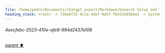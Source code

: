 ```yaml
---
file: /home/pedro/Documents/chatgpt_export/Markdown/Usearch Setup and Testing.md
heading_stack: <root> -> 736a6f35-0c3a-4def-8e5f-fb433283b0a3 -> System -> 7e1fc11a-385d-4641-83a5-24bcd0f772a6 -> System -> aaa28f28-7a3d-4adc-9c31-2e24b825ee2c -> User -> 431e417f-ba17-4c71-8651-4bb4fc005b8a -> Assistant -> 5efa9536-227a-4097-a943-8a062fa36ebb -> Tool -> 0125b662-4281-4b16-a7df-c31bce9c8ddd -> Assistant -> bbb603db-a333-4ce8-90a2-a060fe0913fe -> Tool -> e359e771-2ded-442d-84dd-9197c84f3a10 -> Assistant -> 52917e86-ff86-4af7-b631-331103ecd0ba -> Tool -> faa2d1e3-8ba1-40f7-bb9b-0529d8b66d9b -> Assistant -> eedb56d6-43ee-4b2a-bab7-b0a66cd5e743 -> Tool -> ede47510-19d2-4507-9e28-e101779dfc56 -> Assistant -> d36982cb-1dff-408e-a3e2-7ebbd9651f28 -> Tool -> 80c4522b-cbf5-44a7-a234-be8818417cee -> Assistant -> f9a4c4b4-dd9b-4aa5-a44d-8261813f74eb -> Tool -> 3d31e99b-d204-492b-bb21-a15ae70e39e5 -> Assistant -> ffe7ec2c-9ab9-41fd-af79-b5dbd8ab21d2 -> Tool -> 2d62042c-555a-4768-ad75-ac8471355ad9 -> Assistant -> aaa2efa5-1015-45f4-a14e-2ac9de41f9d3 -> User -> 27e9ad5a-5943-4b9a-8d53-57be00420983 -> Assistant -> efdfb750-f062-49f0-a748-0aaef6133343 -> Tool -> e64111fc-6337-49bf-9f28-90254d2d75a8 -> Assistant -> d9e1ada1-bceb-4e5a-adc2-f07012d9ddb2 -> Tool -> 270ee728-6db3-4efc-8743-9a1a75e88d1f -> Assistant -> eb022945-6bb7-497e-9288-7da0524271db -> Tool -> 07220b62-5840-461e-8dd2-094eb7b9ea9b -> Assistant -> 6af2f9ba-7e0c-41aa-bedb-a036a7ab2661 -> Tool -> 2b495532-8842-4d73-a1cd-7760c923cc4b -> Assistant -> aaa24e6b-073d-4378-aaa3-3b15770b7e04 -> User -> 4eb099d5-5320-4026-946d-3a316d081126 -> Assistant -> a5404c36-a23d-4d08-9288-5f367fa2af06 -> Tool -> Sample sentences with some similar and some different meanings -> Generate embeddings for the sample sentences -> Initialize a usearch index for the embeddings -> Add embeddings to the index -> Verify the index -> 1263b678-1c92-4fc2-a12f-55c3ec158473 -> Assistant -> 04cdd239-af78-40f6-b6fd-ab0e6e12f49d -> Tool -> Function to search for similar sentences -> Test the function with a query -> 59921e28-a359-43a8-9774-f7aed1c23927 -> Assistant -> aaa2ae00-752f-43a8-b40c-eb5a28503319 -> User -> c815a18a-ff6b-4013-9d73-1974a7e7f5e0 -> Assistant -> Features of a Robust Semantic Search Library -> Core Features -> Metadata Handling -> Interface -> Miscellaneous/Utility Functions -> Abstractions -> User-Friendly Design -> aaa258af-22d7-48e5-afd0-8ab0b857e61c -> User -> 98be4f3e-f01d-49f8-876d-b88c7ae4defb -> Assistant -> CLI Tool Design: SemanticSearchCLI -> Core Features -> Metadata Handling -> Interface -> Miscellaneous/Utility Functions -> Abstractions -> Example Commands -> User-Friendly Design -> aaa219da-7adc-4fd8-9b9f-9f6167516c14 -> User -> 5112851c-7493-4339-a32c-d61ad55e4011 -> Assistant -> aaa26df5-1515-4b4f-b95a-4981c8e682da -> User -> db12bec8-82eb-402b-b389-1ef7bf3ab8ec -> Assistant -> 849f50c2-a40a-4bdd-a6cb-8283af8d1c24 -> Tool -> Installing required packages for logging and rich output -> e3a8f39c-b202-4722-86b9-9e0f2f6095aa -> Assistant -> 42fe0006-c96d-4deb-9050-de02eb3dbc0b -> Tool -> Importing required modules -> 88aed8db-412b-4c77-a068-cd5c61d367c5 -> Assistant -> 6253c7ae-0579-4a2a-907b-48f9e3f4616e -> Tool -> Setting up the logger -> db69a04c-1077-4883-904b-bdba4fee2d82 -> Assistant -> e216c828-2c4e-4988-beb5-d9ddf161a9fc -> Tool -> Implementing the SentenceIndexer class in the 'indexer' module -> 3a4e0da9-c9d2-441c-a388-c31dac156af4 -> Assistant -> d7651b08-61b9-47ed-9738-a2852a618308 -> Tool -> Testing the SentenceIndexer class -> 786c1933-783c-4329-8b9f-d5e41fd90492 -> Assistant -> c2265b5e-2baf-4372-ac47-45d1fca6f383 -> Tool -> Implementing the index_sentences method in SentenceIndexer -> 85a78b4e-d7e0-412a-9e60-b03d75645982 -> Assistant -> 428bdcc5-ba3a-4284-89e1-1df7c2d3bd63 -> Tool -> Correcting the syntax error by adding the method inside the class definition -> 2f3ea362-9927-4d73-b591-7f3ba5c77fcb -> Assistant -> 028ce8df-8a7d-4b98-a45a-7021681bcb52 -> Tool -> Testing the index_sentences method -> 88418d33-1f5b-4ad5-9093-d985d1e03d93 -> Assistant -> 39bc8aac-bc89-45ea-838d-9121bc3d2d16 -> Tool -> Re-initializing the SentenceIndexer object to include the new method -> Testing the index_sentences method again -> bbc1bf3e-f509-4a4c-b369-0eb0176c80fa -> Assistant -> c3e2219a-5451-4294-9b43-186fe6851de8 -> Tool -> Implementing the search method in SentenceIndexer -> f0ed30ae-be83-4805-b3dc-143c4a25e368 -> Assistant -> 44c4294c-055f-4d4e-b760-a7878e6ce33f -> Tool -> Correcting the syntax error by adding the method inside the class definition -> 1521de82-1933-44bc-b3db-1e06726020f3 -> Assistant -> 4d9b7baf-1422-46eb-95f2-d90f3558dae8 -> Tool -> Re-initializing the SentenceIndexer object to include the new method -> Testing the search method -> fbe1bdb6-2025-47bc-9ac5-8c680c81a75b -> Assistant -> aaa2d223-7b94-47b2-b9ef-0e1471866ff0 -> User -> b6d8da26-38fd-4fbb-af88-c5a09a071563 -> Assistant -> 84e4b9b7-9566-49e6-8c1d-49989f7be573 -> Tool -> Implementing the CLI interface in the 'cli' module -> 240502b2-4eb5-4f4d-a444-90c009e0291b -> Assistant -> b3554c82-5622-4609-a5ac-856d52936a14 -> Tool -> Testing the CLI main function with mock arguments -> 62739105-6930-4eca-b1a4-37399206628d -> Assistant -> aaa2cb2d-e514-4412-a171-d5505d4da66e -> User -> 11618bea-fbfc-489c-852e-ac7872f42144 -> Assistant -> 5b69e1d1-0d28-44df-ae7e-52bb6d6bb9fb -> Tool -> Integrating the SentenceIndexer class into the CLI -> 90adf92f-322d-4ae1-8c05-2dd0c83a6c83 -> Assistant -> 8ffca4f7-e2de-4b4a-b041-23c2ff33f52f -> Tool -> Testing the integrated CLI main function with mock arguments -> 64af8551-5887-4483-ab11-1066680cc5f2 -> Assistant -> aaa29a7d-8ac1-442b-be22-cb1815db46bf -> User -> a4551854-9ac5-4c77-9c38-3617cd3dc4fa -> Assistant -> 8e878ef8-1e6d-45b2-9f79-95f5ac6030d7 -> Tool -> Implementing the actual search logic in SentenceIndexer -> 27aea1be-4b29-4362-a2fc-24c4d16d6b25 -> Assistant -> 30865c78-119e-4a39-acce-96c9f19c8a0d -> Tool -> Re-initializing the SentenceIndexer object to include the new search method -> Indexing the sample sentences again -> Testing the updated search method -> 52633600-e110-4c7d-8047-be79e2d29d4a -> Assistant -> 18fbd298-f6b3-4869-ad9d-1f7965682cec -> Tool -> Correcting the issue by explicitly inheriting from the original SentenceIndexer class -> 65110d52-ecb4-4ab4-b219-c08cb423766c -> Assistant -> 5548f219-26b7-4724-b073-c9863c3c9874 -> Tool -> Re-initializing the SentenceIndexer object as SentenceIndexerV2 to include the new search method -> Indexing the sample sentences again -> Testing the updated search method -> 1b46e392-638e-4142-ad20-d308788813de -> Assistant -> 3403dbec-545a-4b34-8e1a-bd9c325c33a7 -> Tool -> Revisiting the SentenceIndexer class to ensure the 'model' attribute is correctly initialized -> 8e1ba6e6-f657-476f-8fe7-c73d03b3ad41 -> Assistant -> 2428802a-f708-47d1-9488-eb8cb6430bd6 -> Tool -> Re-initializing the SentenceIndexer object as SentenceIndexerV2 to include the new search method -> Indexing the sample sentences again -> Testing the updated search method -> 276d294f-a3b9-45e3-9b7a-59defb66b1d0 -> Assistant -> d4ff9847-f62c-47ca-a169-f18fd579172c -> Tool -> Correcting the 'model_name' key in the config dictionary -> Re-initializing the SentenceIndexer object as SentenceIndexerV2 to include the new search method -> Indexing the sample sentences again -> Testing the updated search method -> fda4be9a-79fe-4cea-88db-6995b3af4bae -> Assistant -> 160c6fef-f0fe-4c99-9313-7892dec9c5c0 -> Tool -> Debugging the issue by printing the type of 'index' attribute in SentenceIndexerV2 -> a663825d-f8e7-49cc-bd9a-6edb57af2d72 -> Assistant -> 6b0f3a5e-4c84-48ef-a6e9-3fc1b364c45d -> Tool -> Correcting the SentenceIndexerV2 class to ensure the 'index' attribute is correctly initialized -> c44aa637-7076-43cd-af71-9a454b029c5b -> Assistant -> 4eecfebc-2523-410e-afe8-994d2437a108
---
```

###### 4eecfebc-2523-410e-afe8-994d2437a108
[parent ⬆️](#c44aa637-7076-43cd-af71-9a454b029c5b)
